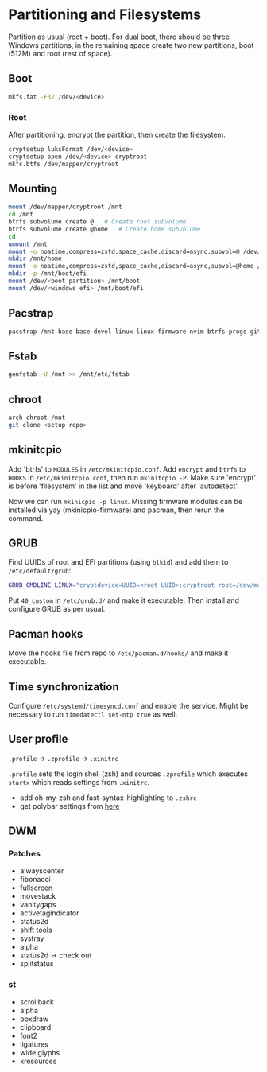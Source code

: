 # Partitioning and Filesystems

Partition as usual (root + boot). For dual boot, there should be three Windows partitions, in the remaining space create two new partitions, boot (512M) and root (rest of space).

## Boot

```bash
mkfs.fat -F32 /dev/<device>
```

### Root

After partitioning, encrypt the partition, then create the filesystem.

```bash
cryptsetup luksFormat /dev/<device>
cryptsetup open /dev/<device> cryptroot
mkfs.btfs /dev/mapper/cryptroot
```

## Mounting

```bash
mount /dev/mapper/cryptroot /mnt
cd /mnt
btrfs subvolume create @   # Create root subvolume
btrfs subvolume create @home   # Create home subvolume
cd
umount /mnt
mount -o noatime,compress=zstd,space_cache,discard=async,subvol=@ /dev/mapper/cryptroot /mnt
mkdir /mnt/home
mount -o noatime,compress=zstd,space_cache,discard=async,subvol=@home /dev/mapper/cryptroot /mnt/home
mkdir -p /mnt/boot/efi
mount /dev/<boot partition> /mnt/boot
mount /dev/<windows efi> /mnt/boot/efi 
```

## Pacstrap

```bash
pacstrap /mnt base base-devel linux linux-firmware nvim btrfs-progs git intel-ucode reflector sudo grub efibootmgr networkmanager yay   # verify it's intel
```

## Fstab

```bash
genfstab -U /mnt >> /mnt/etc/fstab
```
## chroot
    
```bash
arch-chroot /mnt
git clone <setup repo>
```
## mkinitcpio

Add 'btrfs' to `MODULES` in `/etc/mkinitcpio.conf`.
Add `encrypt` and `btrfs` to `HOOKS` in `/etc/mkinitcpio.conf`, then run `mkinitcpio -P`. Make sure 'encrypt' is before 'filesystem' in the list and move 'keyboard' after 'autodetect'.

Now we can run `mkinicpio -p linux`. Missing firmware modules can be installed via yay (mkinicpio-firmware) and pacman, then rerun the command.

## GRUB

Find UUIDs of root and EFI partitions (using `blkid`) and add them to `/etc/default/grub`:

```bash
GRUB_CMDLINE_LINUX="cryptdevice=UUID=<root UUID>:cryptroot root=/dev/mapper/cryptroot"
```

Put `40_custom` in `/etc/grub.d/` and make it executable.
Then install and configure GRUB as per usual.

## Pacman hooks

Move the hooks file from repo to `/etc/pacman.d/hooks/` and make it executable.

## Time synchronization

Configure `/etc/systemd/timesyncd.conf` and enable the service. Might be necessary to run `timedatectl set-ntp true` as well.

## User profile


`.profile` -> `.zprofile` -> `.xinitrc`

`.profile` sets the login shell (zsh) and sources `.zprofile` which executes `startx` which reads settings from `.xinitrc`.

- add oh-my-zsh and fast-syntax-highlighting to `.zshrc`
- get polybar settings from [here](https://gitlab.com/stephan-raabe/dotfiles)

## DWM

### Patches

- alwayscenter
- fibonacci
- fullscreen
- movestack
- vanitygaps
- activetagindicator
- status2d
- shift tools
- systray
- alpha
- status2d -> check out [](https://github.com/sipi/dwmstatus)
- splitstatus

### st

- scrollback
- alpha
- boxdraw
- clipboard
- font2
- ligatures
- wide glyphs
- xresources






